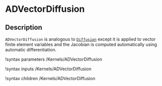 # ADVectorDiffusion

## Description

`ADVectorDiffusion` is analogous to [`Diffusion`](/Diffusion.md)
except it is applied to vector finite element variables and the Jacobian is
computed automatically using automatic differentiation.

!syntax parameters /Kernels/ADVectorDiffusion<RESIDUAL>

!syntax inputs /Kernels/ADVectorDiffusion<RESIDUAL>

!syntax children /Kernels/ADVectorDiffusion<RESIDUAL>
